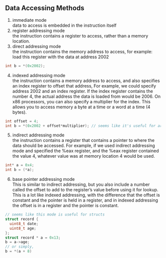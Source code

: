 ## Data Accessing Methods
1. immediate mode  
data to access is embedded in the instruction itself
2. register addressing mode  
the instruction contains a register to access, rather than a memory location.
3. direct addressing mode  
the instruction contains the memory address to access, for example: load this register with the data at address 2002
```c
int b = *(0x2002);
```
4. indexed addressing mode  
the instruction contains a memory address to access, and also specifies an index register to offset that address, For example, we 
could specify address 2002 and an index register. If the index register contains the number 4, the actual address the data is loaded from 
would be 2006. On x86 processors, you can also specify a multiplier for the index. This allows you to access memory a 
byte at a time or a word at a time (4 bytes).
```c
int offset = 4;
int b = *(0x2002 + offset*multiplier); // seems like it's useful for array indexing
```
5. indirect addressing mode  
 the instruction contains a register that contains a pointer to where the data should be accessed. For example, if we used indirect
 addressing mode and specified the %eax register, and the %eax register contained the value 4, whatever value was at memory 
 location 4 would be used.
 ```c
 int* a = 0x4;
 int b = (*a);
 ```
6. base pointer addressing mode  
This is similar to indirect addressing, but you also include a number called the offset to add to the register’s 
value before using it for lookup. This is a lot like indexed addressing, with the difference that the offset is 
constant and the pointer is held in a register, and in indexed addressing the offset is in a register and the pointer is constant.
```c
// seems like this mode is useful for structs
struct record {
  uint8_t date;
  uint8_t age;
};
struct record * a = 0x13;
b = a->age;
// or simply,
b = *(a + 8)
```
